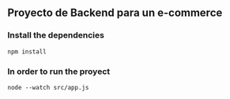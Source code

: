 ## Proyecto de Backend para un e-commerce

### Install the dependencies
```
npm install 
```

### In order to run the proyect

```
node --watch src/app.js
```

